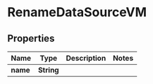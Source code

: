 

# RenameDataSourceVM


## Properties

Name | Type | Description | Notes
------------ | ------------- | ------------- | -------------
**name** | **String** |  | 



